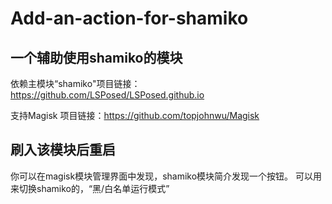 # Add-an-action-for-shamiko
## 一个辅助使用shamiko的模块

依赖主模块“shamiko"项目链接：https://github.com/LSPosed/LSPosed.github.io

支持Magisk 项目链接：https://github.com/topjohnwu/Magisk

## 刷入该模块后重启

你可以在magisk模块管理界面中发现，shamiko模块简介发现一个按钮。
可以用来切换shamiko的，“黑/白名单运行模式”
